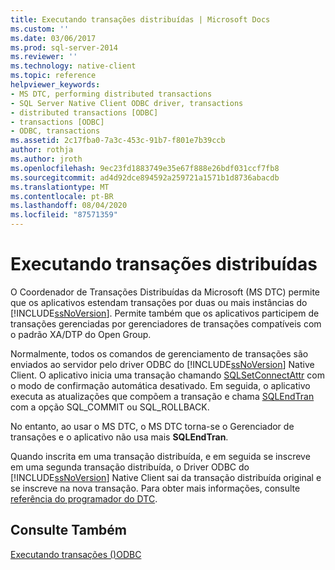 ```yaml
---
title: Executando transações distribuídas | Microsoft Docs
ms.custom: ''
ms.date: 03/06/2017
ms.prod: sql-server-2014
ms.reviewer: ''
ms.technology: native-client
ms.topic: reference
helpviewer_keywords:
- MS DTC, performing distributed transactions
- SQL Server Native Client ODBC driver, transactions
- distributed transactions [ODBC]
- transactions [ODBC]
- ODBC, transactions
ms.assetid: 2c17fba0-7a3c-453c-91b7-f801e7b39ccb
author: rothja
ms.author: jroth
ms.openlocfilehash: 9ec23fd1883749e35e67f888e26bdf031ccf7fb8
ms.sourcegitcommit: ad4d92dce894592a259721a1571b1d8736abacdb
ms.translationtype: MT
ms.contentlocale: pt-BR
ms.lasthandoff: 08/04/2020
ms.locfileid: "87571359"
---
```

# <a name="performing-distributed-transactions"></a>Executando transações distribuídas
  O Coordenador de Transações Distribuídas da Microsoft (MS DTC) permite que os aplicativos estendam transações por duas ou mais instâncias do [!INCLUDE[ssNoVersion](../../../includes/ssnoversion-md.md)]. Permite também que os aplicativos participem de transações gerenciadas por gerenciadores de transações compatíveis com o padrão XA/DTP do Open Group.  
  
 Normalmente, todos os comandos de gerenciamento de transações são enviados ao servidor pelo driver ODBC do [!INCLUDE[ssNoVersion](../../../includes/ssnoversion-md.md)] Native Client. O aplicativo inicia uma transação chamando [SQLSetConnectAttr](../../native-client-odbc-api/sqlsetconnectattr.md) com o modo de confirmação automática desativado. Em seguida, o aplicativo executa as atualizações que compõem a transação e chama [SQLEndTran](../../native-client-odbc-api/sqlendtran.md) com a opção SQL_COMMIT ou SQL_ROLLBACK.  
  
 No entanto, ao usar o MS DTC, o MS DTC torna-se o Gerenciador de transações e o aplicativo não usa mais **SQLEndTran**.  
  
 Quando inscrita em uma transação distribuída, e em seguida se inscreve em uma segunda transação distribuída, o Driver ODBC do [!INCLUDE[ssNoVersion](../../../includes/ssnoversion-md.md)] Native Client sai da transação distribuída original e se inscreve na nova transação. Para obter mais informações, consulte [referência do programador do DTC](https://msdn.microsoft.com/library/ms686108\(VS.85\).aspx).  
  
## <a name="see-also"></a>Consulte Também  
 [Executando transações &#40;&#41;ODBC](../../../database-engine/dev-guide/performing-transactions-odbc.md)  
  
  
